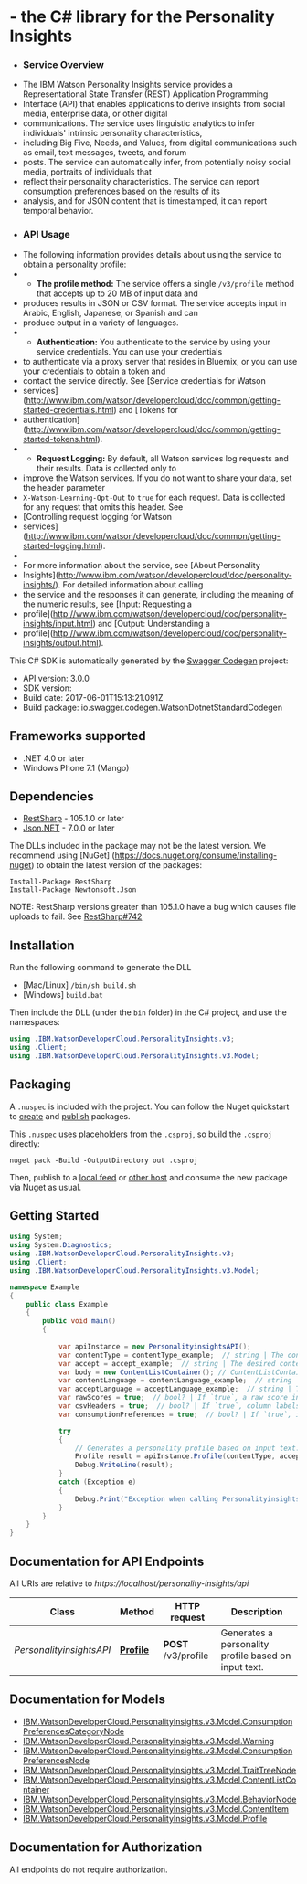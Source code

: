 #  - the C# library for the Personality Insights

 * ### Service Overview
 * The IBM Watson Personality Insights service provides a Representational State Transfer (REST) Application Programming
 * Interface (API) that enables applications to derive insights from social media, enterprise data, or other digital
 * communications. The service uses linguistic analytics to infer individuals' intrinsic personality characteristics,
 * including Big Five, Needs, and Values, from digital communications such as email, text messages, tweets, and forum
 * posts. The service can automatically infer, from potentially noisy social media, portraits of individuals that
 * reflect their personality characteristics. The service can report consumption preferences based on the results of its
 * analysis, and for JSON content that is timestamped, it can report temporal behavior.
 * ### API Usage
 * The following information provides details about using the service to obtain a personality profile:
 * * **The profile method:** The service offers a single `/v3/profile` method that accepts up to 20 MB of input data and
 * produces results in JSON or CSV format. The service accepts input in Arabic, English, Japanese, or Spanish and can
 * produce output in a variety of languages.
 * * **Authentication:** You authenticate to the service by using your service credentials. You can use your credentials
 * to authenticate via a proxy server that resides in Bluemix, or you can use your credentials to obtain a token and
 * contact the service directly. See [Service credentials for Watson
 * services](http://www.ibm.com/watson/developercloud/doc/common/getting-started-credentials.html) and [Tokens for
 * authentication](http://www.ibm.com/watson/developercloud/doc/common/getting-started-tokens.html).
 * * **Request Logging:** By default, all Watson services log requests and their results. Data is collected only to
 * improve the Watson services. If you do not want to share your data, set the header parameter
 * `X-Watson-Learning-Opt-Out` to `true` for each request. Data is collected for any request that omits this header. See
 * [Controlling request logging for Watson
 * services](http://www.ibm.com/watson/developercloud/doc/common/getting-started-logging.html).
 *
 * For more information about the service, see [About Personality
 * Insights](http://www.ibm.com/watson/developercloud/doc/personality-insights/). For detailed information about calling
 * the service and the responses it can generate, including the meaning of the numeric results, see [Input: Requesting a
 * profile](http://www.ibm.com/watson/developercloud/doc/personality-insights/input.html) and [Output: Understanding a
 * profile](http://www.ibm.com/watson/developercloud/doc/personality-insights/output.html).

This C# SDK is automatically generated by the [Swagger Codegen](https://github.com/swagger-api/swagger-codegen) project:

- API version: 3.0.0
- SDK version: 
- Build date: 2017-06-01T15:13:21.091Z
- Build package: io.swagger.codegen.WatsonDotnetStandardCodegen

<a name="frameworks-supported"></a>
## Frameworks supported
- .NET 4.0 or later
- Windows Phone 7.1 (Mango)

<a name="dependencies"></a>
## Dependencies
- [RestSharp](https://www.nuget.org/packages/RestSharp) - 105.1.0 or later
- [Json.NET](https://www.nuget.org/packages/Newtonsoft.Json/) - 7.0.0 or later

The DLLs included in the package may not be the latest version. We recommend using [NuGet] (https://docs.nuget.org/consume/installing-nuget) to obtain the latest version of the packages:
```
Install-Package RestSharp
Install-Package Newtonsoft.Json
```

NOTE: RestSharp versions greater than 105.1.0 have a bug which causes file uploads to fail. See [RestSharp#742](https://github.com/restsharp/RestSharp/issues/742)

<a name="installation"></a>
## Installation
Run the following command to generate the DLL
- [Mac/Linux] `/bin/sh build.sh`
- [Windows] `build.bat`

Then include the DLL (under the `bin` folder) in the C# project, and use the namespaces:
```csharp
using .IBM.WatsonDeveloperCloud.PersonalityInsights.v3;
using .Client;
using .IBM.WatsonDeveloperCloud.PersonalityInsights.v3.Model;
```

<a name="packaging"></a>
## Packaging

A `.nuspec` is included with the project. You can follow the Nuget quickstart to [create](https://docs.microsoft.com/en-us/nuget/quickstart/create-and-publish-a-package#create-the-package) and [publish](https://docs.microsoft.com/en-us/nuget/quickstart/create-and-publish-a-package#publish-the-package) packages.

This `.nuspec` uses placeholders from the `.csproj`, so build the `.csproj` directly:

```
nuget pack -Build -OutputDirectory out .csproj
```

Then, publish to a [local feed](https://docs.microsoft.com/en-us/nuget/hosting-packages/local-feeds) or [other host](https://docs.microsoft.com/en-us/nuget/hosting-packages/overview) and consume the new package via Nuget as usual.

<a name="getting-started"></a>
## Getting Started

```csharp
using System;
using System.Diagnostics;
using .IBM.WatsonDeveloperCloud.PersonalityInsights.v3;
using .Client;
using .IBM.WatsonDeveloperCloud.PersonalityInsights.v3.Model;

namespace Example
{
    public class Example
    {
        public void main()
        {
            
            var apiInstance = new PersonalityinsightsAPI();
            var contentType = contentType_example;  // string | The content type of the request: plain text (the default), HTML, or JSON. Per the JSON specification, the default character encoding for JSON content is effectively always UTF-8; per the HTTP specification, the default encoding for plain text and HTML is ISO-8859-1 (effectively, the ASCII character set). When specifying a content type of plain text or HTML, include the `charset` parameter to indicate the character encoding of the input text, for example, `Content-Type: text/plain;charset=utf-8`. (default to text/plain)
            var accept = accept_example;  // string | The desired content type of the response: JSON (the default) or CSV. CSV output includes a fixed number of columns and optional headers. (default to application/json)
            var body = new ContentListContainer(); // ContentListContainer | A maximum of 20 MB of content to analyze, though the service requires much less text; for more information, see [Guidelines for providing sufficient input](http://www.ibm.com/watson/developercloud/doc/personality-insights/basics.html#overviewGuidelines). A JSON request must conform to the `ContentListContainer` model.
            var contentLanguage = contentLanguage_example;  // string | The language of the input text for the request: Arabic, English, Spanish, or Japanese. Regional variants are treated as their parent language; for example, `en-US` is interpreted as `en`. The effect of the `Content-Language` header depends on the `Content-Type` header. When `Content-Type` is `text/plain` or `text/html`, `Content-Language` is the only way to specify the language. When `Content-Type` is `application/json`, `Content-Language` overrides a language specified with the `language` parameter of a `ContentItem` object, and content items that specify a different language are ignored; omit this header to base the language on the specification of the content items. You can specify any combination of languages for `Content-Language` and `Accept-Language`. (optional)  (default to en)
            var acceptLanguage = acceptLanguage_example;  // string | The desired language of the response. For two-character arguments, regional variants are treated as their parent language; for example, `en-US` is interpreted as `en`. You can specify any combination of languages for the input and response content. (optional)  (default to en)
            var rawScores = true;  // bool? | If `true`, a raw score in addition to a normalized percentile is returned for each characteristic; raw scores are not compared with a sample population. If `false` (the default), only normalized percentiles are returned. (optional)  (default to false)
            var csvHeaders = true;  // bool? | If `true`, column labels are returned with a CSV response; if `false` (the default), they are not. Applies only when the `Accept` header is set to `text/csv`. (optional)  (default to false)
            var consumptionPreferences = true;  // bool? | If `true`, information about consumption preferences is returned with the results; if `false` (the default), the response does not include the information. (optional)  (default to false)

            try
            {
                // Generates a personality profile based on input text.
                Profile result = apiInstance.Profile(contentType, accept, body, contentLanguage, acceptLanguage, rawScores, csvHeaders, consumptionPreferences);
                Debug.WriteLine(result);
            }
            catch (Exception e)
            {
                Debug.Print("Exception when calling PersonalityinsightsAPI.Profile: " + e.Message );
            }
        }
    }
}
```

<a name="documentation-for-api-endpoints"></a>
## Documentation for API Endpoints

All URIs are relative to *https://localhost/personality-insights/api*

Class | Method | HTTP request | Description
------------ | ------------- | ------------- | -------------
*PersonalityinsightsAPI* | [**Profile**](PersonalityinsightsAPI.md#profile) | **POST** /v3/profile | Generates a personality profile based on input text.


<a name="documentation-for-models"></a>
## Documentation for Models

 - [IBM.WatsonDeveloperCloud.PersonalityInsights.v3.Model.ConsumptionPreferencesCategoryNode](ConsumptionPreferencesCategoryNode.md)
 - [IBM.WatsonDeveloperCloud.PersonalityInsights.v3.Model.Warning](Warning.md)
 - [IBM.WatsonDeveloperCloud.PersonalityInsights.v3.Model.ConsumptionPreferencesNode](ConsumptionPreferencesNode.md)
 - [IBM.WatsonDeveloperCloud.PersonalityInsights.v3.Model.TraitTreeNode](TraitTreeNode.md)
 - [IBM.WatsonDeveloperCloud.PersonalityInsights.v3.Model.ContentListContainer](ContentListContainer.md)
 - [IBM.WatsonDeveloperCloud.PersonalityInsights.v3.Model.BehaviorNode](BehaviorNode.md)
 - [IBM.WatsonDeveloperCloud.PersonalityInsights.v3.Model.ContentItem](ContentItem.md)
 - [IBM.WatsonDeveloperCloud.PersonalityInsights.v3.Model.Profile](Profile.md)


<a name="documentation-for-authorization"></a>
## Documentation for Authorization

All endpoints do not require authorization.

